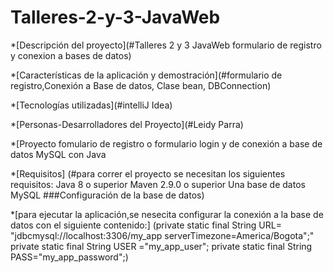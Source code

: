 # Talleres-2-y-3-JavaWeb

*[Descripción del proyecto](#Talleres 2 y 3 JavaWeb formulario de registro y conexion a bases de datos)

*[Características de la aplicación y demostración](#formulario de registro,Conexión a Base de datos, Clase bean, DBConnection)

*[Tecnologías utilizadas](#intelliJ Idea)

*[Personas-Desarrolladores del Proyecto](#Leidy Parra)


*[Proyecto fomulario de registro o formulario login y  de conexión a base de datos MySQL con Java


*[Requisitos]
(#para correr el proyecto se necesitan los siguientes requisitos:
Java 8 o superior
Maven 2.9.0 o superior
Una base de datos MySQL
###Configuración de la base de datos)

*[para ejecutar la aplicación,se nesecita configurar la conexión a la base de datos con el siguiente contenido:]
(private static final String URL= "jdbcmysql://localhost:3306/my_app serverTimezone=America/Bogota";"
private static final String USER ="my_app_user";
private static final String PASS="my_app_password";)


